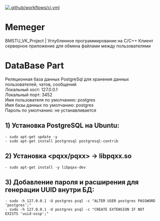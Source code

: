 [![.github/workflows/ci.yml](https://github.com/Totenkaf/Memeger/actions/workflows/ci.yml/badge.svg)](https://github.com/Totenkaf/Memeger/actions/workflows/ci.yml)

# Memeger
BMSTU_VK_Project | Углубленное программирование на C/С++
Клиент серверное приложение для обмена файлами между пользователями

# DataBase Part
Реляционная база данных PostgreSql для хранения данных пользователей, чатов, сообщений  
Локальный хост: 127.0.0.1  
Локальный порт: 3452  
Имя пользователя по умолчанию: postgres  
Имя базы данных по умолчанию: postgres  
Пароль по умолчанию: не устанавливается  

## __1) Установка PostgreSQL на Ubuntu:__
```
- sudo apt-get update -y
- sudo apt-get install postgresql postgresql-contrib
```

## __2) Установка <pqxx/pqxx> -> libpqxx.so__
```
- sudo apt-get install -y libpqxx-dev
```

## __3) Добавление пароля и расширения для генерации UUID внутри БД:__
```
- sudo -h 127.0.0.1 -U postgres psql -с "ALTER USER postgres PASSWORD ‘postgres’;"
- sudo -h 127.0.0.1 -U postgres psql -с "CREATE EXTENSION IF NOT EXISTS 'uuid-ossp';"
```
